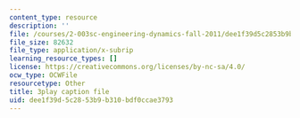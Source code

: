 ```yaml
---
content_type: resource
description: ''
file: /courses/2-003sc-engineering-dynamics-fall-2011/dee1f39d5c2853b9b310bdf0ccae3793_p9DHjoLS3GA.vtt
file_size: 82632
file_type: application/x-subrip
learning_resource_types: []
license: https://creativecommons.org/licenses/by-nc-sa/4.0/
ocw_type: OCWFile
resourcetype: Other
title: 3play caption file
uid: dee1f39d-5c28-53b9-b310-bdf0ccae3793
---
```

